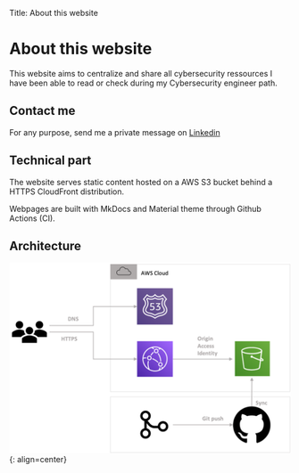 Title: About this website

# About this website

This website aims to centralize and share all cybersecurity ressources I have been able to read or check during my Cybersecurity engineer path.

## Contact me

For any purpose, send me a private message on [Linkedin](https://www.linkedin.com/in/adam-tajgalt)

## Technical part

The website serves static content hosted on a AWS S3 bucket behind a HTTPS CloudFront distribution.

Webpages are built with MkDocs and Material theme through Github Actions (CI).

## Architecture

![ata-securityhub-architecture](assets/ata-sechub-archi.png){: align=center}
